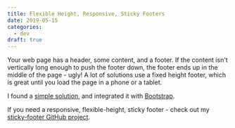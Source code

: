 ```yaml
---
title: Flexible Height, Responsive, Sticky Footers
date: 2019-05-15
categories:
  - dev
draft: true
---
```


Your web page has a header, some content, and a footer. If the content isn't vertically long enough to push the footer
down, the footer ends up in the middle of the page - ugly!<!--more--> A lot of solutions use a fixed height footer, which is great
until you load the page in a phone or a tablet.


I found a [simple solution](http://galengidman.com/2014/03/25/responsive-flexible-height-sticky-footers-in-css/), and
integrated it with [Bootstrap](http://getbootstrap.com/).


If you need a responsive, flexible-height, sticky footer - check out my [sticky-footer GitHub
project](https://github.com/kpb/sticky-footer).
